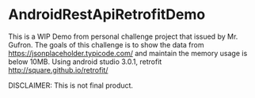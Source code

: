 # AndroidRestApiRetrofitDemo

This is a WIP Demo from personal challenge project that issued by Mr. Gufron.
The goals of this challenge is to show the data from https://jsonplaceholder.typicode.com/ and maintain the memory usage is below 10MB.
Using android studio 3.0.1, retrofit http://square.github.io/retrofit/

DISCLAIMER:
This is not final product.
